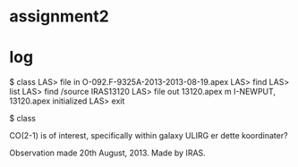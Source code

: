 # assignment2


# log
$ class
LAS> file in O-092.F-9325A-2013-2013-08-19.apex
LAS> find
LAS> list
LAS> find /source IRAS13120
LAS> file out 13120.apex m
I-NEWPUT,  13120.apex initialized
LAS> exit

$ class








CO(2-1) is of interest, specifically within galaxy ULIRG er dette koordinater?

Observation made 20th August, 2013. Made by IRAS. 
